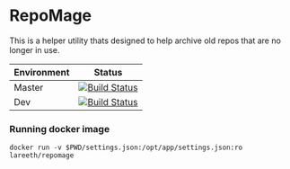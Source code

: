# RepoMage
This is a helper utility thats designed to help archive old repos that are no longer in use.

| Environment | Status |
| ------------- |:-------------:|
| Master        | [![Build Status](https://travis-ci.org/lareeth/RepoMage.svg?branch=master)](https://travis-ci.org/lareeth/RepoMage) |
| Dev           | [![Build Status](https://travis-ci.org/lareeth/RepoMage.svg?branch=dev)](https://travis-ci.org/lareeth/RepoMage) |

### Running docker image

```
docker run -v $PWD/settings.json:/opt/app/settings.json:ro lareeth/repomage
```